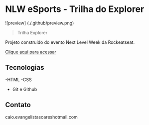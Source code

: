 # NLW eSports - Trilha do Explorer

![preview] (./.github/preview.png)

> Trilha Explorer

Projeto construido do evento Next Level Week da Rockeatseat.

[ Clique aqui para acessar](https://github.com/Caio-Soares1914/NLW-esPORTS/)

## Tecnologias

-HTML
-CSS
- Git e Github

## Contato
caio.evangelistasoareshotmail.com